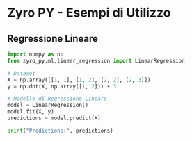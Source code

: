 # Zyro PY - Esempi di Utilizzo

## Regressione Lineare

```python
import numpy as np
from zyro_py.ml.linear_regression import LinearRegression

# Dataset
X = np.array([[1, 1], [1, 2], [2, 2], [2, 3]])
y = np.dot(X, np.array([1, 2])) + 3

# Modello di Regressione Lineare
model = LinearRegression()
model.fit(X, y)
predictions = model.predict(X)

print("Predictions:", predictions)

